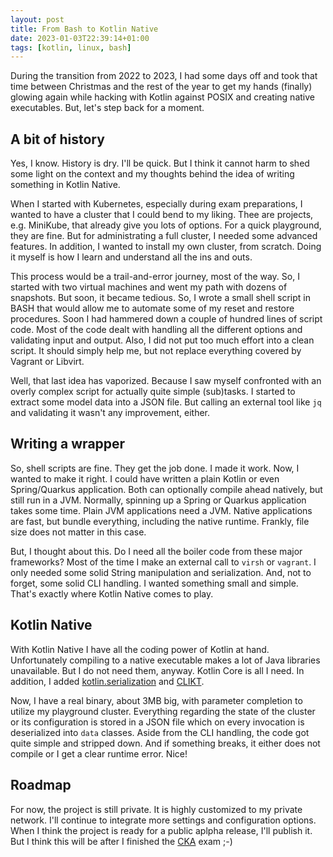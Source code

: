 ```yaml
---
layout: post
title: From Bash to Kotlin Native
date: 2023-01-03T22:39:14+01:00
tags: [kotlin, linux, bash]
---
```


During the transition from 2022 to 2023, I had some days off and took that time between Christmas and the rest of the year to get my hands (finally) glowing again while hacking with Kotlin against POSIX and creating native executables. But, let's step back for a moment.

## A bit of history

Yes, I know. History is dry. I'll be quick. But I think it cannot harm to shed some light on the context and my thoughts behind the idea of writing something in Kotlin Native.

When I started with Kubernetes, especially during exam preparations, I wanted to have a cluster that I could bend to my liking. Thee are projects, e.g. MiniKube, that already give you lots of options. For a quick playground, they are fine. But for administrating a full cluster, I needed some advanced features. In addition, I wanted to install my own cluster, from scratch. Doing it myself is how I learn and understand all the ins and outs.

This process would be a trail-and-error journey, most of the way. So, I started with two virtual machines and went my path with dozens of snapshots. But soon, it became tedious. So, I wrote a small shell script in BASH that would allow me to automate some of my reset and restore procedures. Soon I had hammered down a couple of hundred lines of script code. Most of the code dealt with handling all the different options and validating input and output. Also, I did not put too much effort into a clean script. It should simply help me, but not replace everything covered by Vagrant or Libvirt.

Well, that last idea has vaporized. Because I saw myself confronted with an overly complex script for actually quite simple (sub)tasks. I started to extract some model data into a JSON file. But calling an external tool like `jq` and validating it wasn't any improvement, either.

## Writing a wrapper

So, shell scripts are fine. They get the job done. I made it work. Now, I wanted to make it right. I could have written a plain Kotlin or even Spring/Quarkus application. Both can optionally compile ahead natively, but still run in a JVM. Normally, spinning up a Spring or Quarkus application takes some time. Plain JVM applications need a JVM. Native applications are fast, but bundle everything, including the native runtime. Frankly, file size does not matter in this case.

But, I thought about this. Do I need all the boiler code from these major frameworks? Most of the time I make an external call to `virsh` or `vagrant`. I only needed some solid String manipulation and serialization. And, not to forget, some solid CLI handling. I wanted something small and simple. That's exactly where Kotlin Native comes to play.

## Kotlin Native

With Kotlin Native I have all the coding power of Kotlin at hand. Unfortunately compiling to a native executable makes a lot of Java libraries unavailable. But I do not need them, anyway. Kotlin Core is all I need. In addition, I added [kotlin.serialization](https://github.com/Kotlin/kotlinx.serialization) and [CLIKT](https://github.com/ajalt/clikt).

Now, I have a real binary, about 3MB big, with parameter completion to utilize my playground cluster. Everything regarding the state of the cluster or its configuration is stored in a JSON file which on every invocation is deserialized into `data` classes. Aside from the CLI handling, the code got quite simple and stripped down. And if something breaks, it either does not compile or I get a clear runtime error. Nice!

## Roadmap

For now, the project is still private. It is highly customized to my private network. I'll continue to integrate more settings and configuration options. When I think the project is ready for a public aplpha release, I'll publish it. But I think this will be after I finished the [CKA](https://training.linuxfoundation.org/certification/certified-kubernetes-administrator-cka/) exam ;-)
